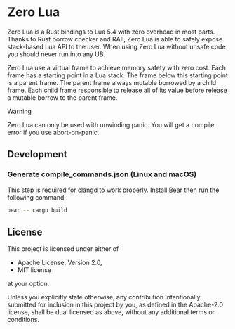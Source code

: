 # Zero Lua

Zero Lua is a Rust bindings to Lua 5.4 with zero overhead in most parts. Thanks to Rust borrow checker and RAII, Zero Lua is able to safely expose stack-based Lua API to the user. When using Zero Lua without unsafe code you should never run into any UB.

Zero Lua use a virtual frame to achieve memory safety with zero cost. Each frame has a starting point in a Lua stack. The frame below this starting point is a parent frame. The parent frame always mutable borrowed by a child frame. Each child frame responsible to release all of its value before release a mutable borrow to the parent frame.

> [!WARNING]
> Zero Lua can only be used with unwinding panic. You will get a compile error if you use abort-on-panic.

## Development

### Generate compile_commands.json (Linux and macOS)

This step is required for [clangd](https://clangd.llvm.org/) to work properly. Install [Bear](https://github.com/rizsotto/Bear) then run the following command:

```sh
bear -- cargo build
```

## License

This project is licensed under either of

- Apache License, Version 2.0,
- MIT license

at your option.

Unless you explicitly state otherwise, any contribution intentionally submitted for inclusion in this project by you, as defined in the Apache-2.0 license, shall be dual licensed as above, without any additional terms or conditions.
